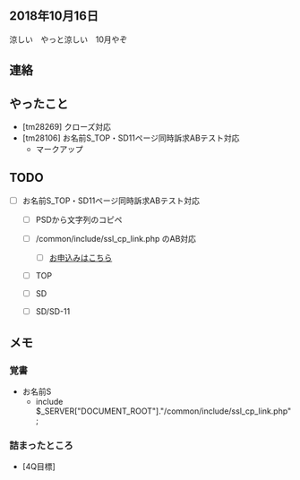 ## 2018年10月16日 
涼しい　やっと涼しい　10月やぞ

## 連絡
## やったこと 
- [tm28269] クローズ対応
- [tm28106] お名前S_TOP・SD11ページ同時訴求ABテスト対応
	- マークアップ


## TODO
- [ ] お名前S_TOP・SD11ページ同時訴求ABテスト対応
	- [ ] PSDから文字列のコピペ
	- [ ] /common/include/ssl_cp_link.php のAB対応
		- [ ] <a href="#" class="btn-apply">お申込みはこちら</a>
	- [ ] TOP
	- [ ] SD
	- [ ] SD/SD-11


## メモ
### 覚書
- お名前S
	- include $_SERVER["DOCUMENT_ROOT"]."/common/include/ssl_cp_link.php";


### 詰まったところ
- [4Q目標]